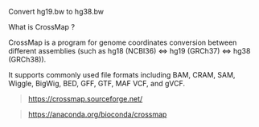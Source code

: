 Convert hg19.bw to hg38.bw

What is CrossMap ?

CrossMap is a program for genome coordinates conversion between different assemblies (such as hg18 (NCBI36) <=> hg19 (GRCh37) <=> hg38 (GRCh38)).

It supports commonly used file formats including BAM, CRAM, SAM, Wiggle, BigWig, BED, GFF, GTF, MAF VCF, and gVCF.

> https://crossmap.sourceforge.net/

> https://anaconda.org/bioconda/crossmap 

